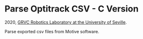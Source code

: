 # Parse Optitrack CSV - C Version
2020, [ GRVC Robotics Laboratory at the University of Seville](https://grvc.us.es/).

Parse exported csv files from Motive software.
